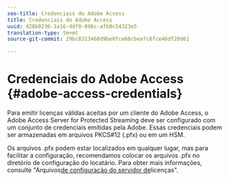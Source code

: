```yaml
---
seo-title: Credenciais do Adobe Access
title: Credenciais do Adobe Access
uuid: d28b0236-1a16-4df0-896c-afb0c54323e5
translation-type: tm+mt
source-git-commit: 29bc8323460d9be0fce66cbea7c6fce46df20d61

---
```



# Credenciais do Adobe Access {#adobe-access-credentials}

Para emitir licenças válidas aceitas por um cliente do Adobe Access, o Adobe Access Server for Protected Streaming deve ser configurado com um conjunto de credenciais emitidas pela Adobe. Essas credenciais podem ser armazenadas em arquivos PKCS#12 (.pfx) ou em um HSM.

Os arquivos .pfx podem estar localizados em qualquer lugar, mas para facilitar a configuração, recomendamos colocar os arquivos .pfx no diretório de configuração do locatário. Para obter mais informações, consulte &quot;Arquivos[de configuração do servidor de](../../aaxs-protected-streaming/aaxs-license-server-config-files/aaxs-configuration-directory-structure.md)licenças&quot;.